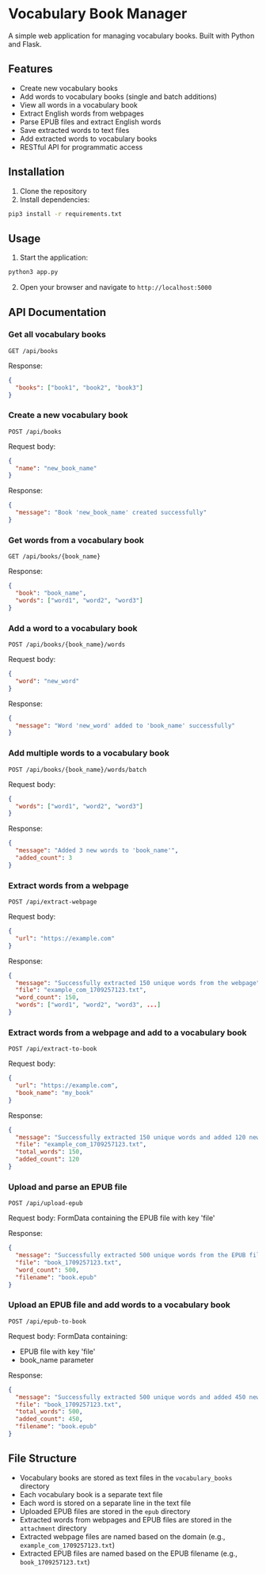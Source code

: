 # Vocabulary Book Manager

A simple web application for managing vocabulary books. Built with Python and Flask.

## Features

- Create new vocabulary books
- Add words to vocabulary books (single and batch additions)
- View all words in a vocabulary book
- Extract English words from webpages
- Parse EPUB files and extract English words
- Save extracted words to text files
- Add extracted words to vocabulary books
- RESTful API for programmatic access

## Installation

1. Clone the repository
2. Install dependencies:

```bash
pip3 install -r requirements.txt
```

## Usage

1. Start the application:

```bash
python3 app.py
```

2. Open your browser and navigate to `http://localhost:5000`

## API Documentation

### Get all vocabulary books

```
GET /api/books
```

Response:
```json
{
  "books": ["book1", "book2", "book3"]
}
```

### Create a new vocabulary book

```
POST /api/books
```

Request body:
```json
{
  "name": "new_book_name"
}
```

Response:
```json
{
  "message": "Book 'new_book_name' created successfully"
}
```

### Get words from a vocabulary book

```
GET /api/books/{book_name}
```

Response:
```json
{
  "book": "book_name",
  "words": ["word1", "word2", "word3"]
}
```

### Add a word to a vocabulary book

```
POST /api/books/{book_name}/words
```

Request body:
```json
{
  "word": "new_word"
}
```

Response:
```json
{
  "message": "Word 'new_word' added to 'book_name' successfully"
}
```

### Add multiple words to a vocabulary book

```
POST /api/books/{book_name}/words/batch
```

Request body:
```json
{
  "words": ["word1", "word2", "word3"]
}
```

Response:
```json
{
  "message": "Added 3 new words to 'book_name'",
  "added_count": 3
}
```

### Extract words from a webpage

```
POST /api/extract-webpage
```

Request body:
```json
{
  "url": "https://example.com"
}
```

Response:
```json
{
  "message": "Successfully extracted 150 unique words from the webpage",
  "file": "example_com_1709257123.txt",
  "word_count": 150,
  "words": ["word1", "word2", "word3", ...]
}
```

### Extract words from a webpage and add to a vocabulary book

```
POST /api/extract-to-book
```

Request body:
```json
{
  "url": "https://example.com",
  "book_name": "my_book"
}
```

Response:
```json
{
  "message": "Successfully extracted 150 unique words and added 120 new words to 'my_book'",
  "file": "example_com_1709257123.txt",
  "total_words": 150,
  "added_count": 120
}
```

### Upload and parse an EPUB file

```
POST /api/upload-epub
```

Request body: FormData containing the EPUB file with key 'file'

Response:
```json
{
  "message": "Successfully extracted 500 unique words from the EPUB file",
  "file": "book_1709257123.txt",
  "word_count": 500,
  "filename": "book.epub"
}
```

### Upload an EPUB file and add words to a vocabulary book

```
POST /api/epub-to-book
```

Request body: FormData containing:
- EPUB file with key 'file'
- book_name parameter

Response:
```json
{
  "message": "Successfully extracted 500 unique words and added 450 new words to 'my_book'",
  "file": "book_1709257123.txt",
  "total_words": 500,
  "added_count": 450,
  "filename": "book.epub"
}
```

## File Structure

- Vocabulary books are stored as text files in the `vocabulary_books` directory
- Each vocabulary book is a separate text file
- Each word is stored on a separate line in the text file
- Uploaded EPUB files are stored in the `epub` directory
- Extracted words from webpages and EPUB files are stored in the `attachment` directory
- Extracted webpage files are named based on the domain (e.g., `example_com_1709257123.txt`)
- Extracted EPUB files are named based on the EPUB filename (e.g., `book_1709257123.txt`)
